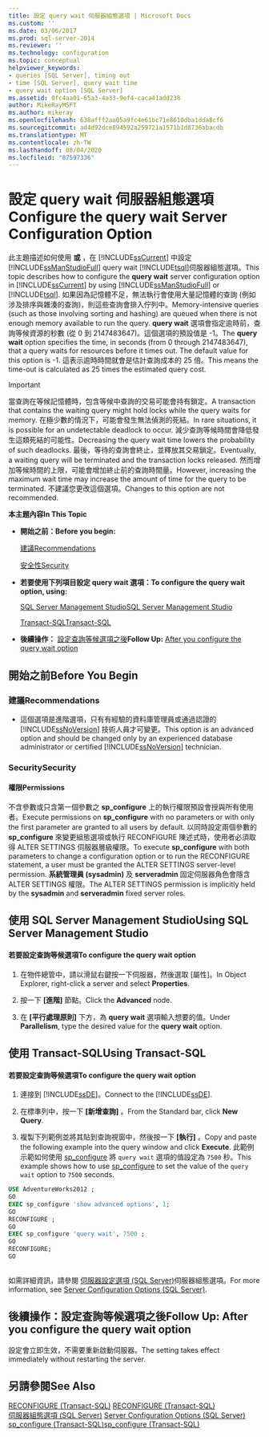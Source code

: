 ```yaml
---
title: 設定 query wait 伺服器組態選項 | Microsoft Docs
ms.custom: ''
ms.date: 03/06/2017
ms.prod: sql-server-2014
ms.reviewer: ''
ms.technology: configuration
ms.topic: conceptual
helpviewer_keywords:
- queries [SQL Server], timing out
- time [SQL Server], query wait time
- query wait option [SQL Server]
ms.assetid: 0fc4aa01-65a3-4a33-9ef4-caca41add238
author: MikeRayMSFT
ms.author: mikeray
ms.openlocfilehash: 638afff2aa05a9fc4e61bc71e8610dba1dda8cf6
ms.sourcegitcommit: ad4d92dce894592a259721a1571b1d8736abacdb
ms.translationtype: MT
ms.contentlocale: zh-TW
ms.lasthandoff: 08/04/2020
ms.locfileid: "87597336"
---
```

# <a name="configure-the-query-wait-server-configuration-option"></a><span data-ttu-id="f6d39-102">設定 query wait 伺服器組態選項</span><span class="sxs-lookup"><span data-stu-id="f6d39-102">Configure the query wait Server Configuration Option</span></span>
  <span data-ttu-id="f6d39-103">此主題描述如何使用 **或** ，在 [!INCLUDE[ssCurrent](../../includes/sscurrent-md.md)] 中設定 [!INCLUDE[ssManStudioFull](../../includes/ssmanstudiofull-md.md)] query wait [!INCLUDE[tsql](../../includes/tsql-md.md)]伺服器組態選項。</span><span class="sxs-lookup"><span data-stu-id="f6d39-103">This topic describes how to configure the **query wait** server configuration option in [!INCLUDE[ssCurrent](../../includes/sscurrent-md.md)] by using [!INCLUDE[ssManStudioFull](../../includes/ssmanstudiofull-md.md)] or [!INCLUDE[tsql](../../includes/tsql-md.md)].</span></span> <span data-ttu-id="f6d39-104">如果因為記憶體不足，無法執行會使用大量記憶體的查詢 (例如涉及排序與雜湊的查詢)，則這些查詢會排入佇列中。</span><span class="sxs-lookup"><span data-stu-id="f6d39-104">Memory-intensive queries (such as those involving sorting and hashing) are queued when there is not enough memory available to run the query.</span></span> <span data-ttu-id="f6d39-105">**query wait** 選項會指定逾時前，查詢等候資源的秒數 (從 0 到 2147483647)。這個選項的預設值是 -1。</span><span class="sxs-lookup"><span data-stu-id="f6d39-105">The **query wait** option specifies the time, in seconds (from 0 through 2147483647), that a query waits for resources before it times out. The default value for this option is -1.</span></span> <span data-ttu-id="f6d39-106">這表示逾時時間就會是估計查詢成本的 25 倍。</span><span class="sxs-lookup"><span data-stu-id="f6d39-106">This means the time-out is calculated as 25 times the estimated query cost.</span></span>  
  
> [!IMPORTANT]  
>  <span data-ttu-id="f6d39-107">當查詢在等候記憶體時，包含等候中查詢的交易可能會持有鎖定。</span><span class="sxs-lookup"><span data-stu-id="f6d39-107">A transaction that contains the waiting query might hold locks while the query waits for memory.</span></span> <span data-ttu-id="f6d39-108">在極少數的情況下，可能會發生無法偵測的死結。</span><span class="sxs-lookup"><span data-stu-id="f6d39-108">In rare situations, it is possible for an undetectable deadlock to occur.</span></span> <span data-ttu-id="f6d39-109">減少查詢等候時間會降低發生這類死結的可能性。</span><span class="sxs-lookup"><span data-stu-id="f6d39-109">Decreasing the query wait time lowers the probability of such deadlocks.</span></span> <span data-ttu-id="f6d39-110">最後，等待的查詢會終止，並釋放其交易鎖定。</span><span class="sxs-lookup"><span data-stu-id="f6d39-110">Eventually, a waiting query will be terminated and the transaction locks released.</span></span> <span data-ttu-id="f6d39-111">然而增加等候時間的上限，可能會增加終止前的查詢時間量。</span><span class="sxs-lookup"><span data-stu-id="f6d39-111">However, increasing the maximum wait time may increase the amount of time for the query to be terminated.</span></span> <span data-ttu-id="f6d39-112">不建議您更改這個選項。</span><span class="sxs-lookup"><span data-stu-id="f6d39-112">Changes to this option are not recommended.</span></span>  
  
 <span data-ttu-id="f6d39-113">**本主題內容**</span><span class="sxs-lookup"><span data-stu-id="f6d39-113">**In This Topic**</span></span>  
  
-   <span data-ttu-id="f6d39-114">**開始之前：**</span><span class="sxs-lookup"><span data-stu-id="f6d39-114">**Before you begin:**</span></span>  
  
     [<span data-ttu-id="f6d39-115">建議</span><span class="sxs-lookup"><span data-stu-id="f6d39-115">Recommendations</span></span>](#Recommendations)  
  
     [<span data-ttu-id="f6d39-116">安全性</span><span class="sxs-lookup"><span data-stu-id="f6d39-116">Security</span></span>](#Security)  
  
-   <span data-ttu-id="f6d39-117">**若要使用下列項目設定 query wait 選項：**</span><span class="sxs-lookup"><span data-stu-id="f6d39-117">**To configure the query wait option, using:**</span></span>  
  
     [<span data-ttu-id="f6d39-118">SQL Server Management Studio</span><span class="sxs-lookup"><span data-stu-id="f6d39-118">SQL Server Management Studio</span></span>](#SSMSProcedure)  
  
     [<span data-ttu-id="f6d39-119">Transact-SQL</span><span class="sxs-lookup"><span data-stu-id="f6d39-119">Transact-SQL</span></span>](#TsqlProcedure)  
  
-   <span data-ttu-id="f6d39-120">**後續操作：** [設定查詢等候選項之後](#FollowUp)</span><span class="sxs-lookup"><span data-stu-id="f6d39-120">**Follow Up:**  [After you configure the query wait option](#FollowUp)</span></span>  
  
##  <a name="before-you-begin"></a><a name="BeforeYouBegin"></a> <span data-ttu-id="f6d39-121">開始之前</span><span class="sxs-lookup"><span data-stu-id="f6d39-121">Before You Begin</span></span>  
  
###  <a name="recommendations"></a><a name="Recommendations"></a> <span data-ttu-id="f6d39-122">建議</span><span class="sxs-lookup"><span data-stu-id="f6d39-122">Recommendations</span></span>  
  
-   <span data-ttu-id="f6d39-123">這個選項是進階選項，只有有經驗的資料庫管理員或通過認證的 [!INCLUDE[ssNoVersion](../../includes/ssnoversion-md.md)] 技術人員才可變更。</span><span class="sxs-lookup"><span data-stu-id="f6d39-123">This option is an advanced option and should be changed only by an experienced database administrator or certified [!INCLUDE[ssNoVersion](../../includes/ssnoversion-md.md)] technician.</span></span>  
  
###  <a name="security"></a><a name="Security"></a> <span data-ttu-id="f6d39-124">Security</span><span class="sxs-lookup"><span data-stu-id="f6d39-124">Security</span></span>  
  
####  <a name="permissions"></a><a name="Permissions"></a> <span data-ttu-id="f6d39-125">權限</span><span class="sxs-lookup"><span data-stu-id="f6d39-125">Permissions</span></span>  
 <span data-ttu-id="f6d39-126">不含參數或只含第一個參數之 **sp_configure** 上的執行權限預設會授與所有使用者。</span><span class="sxs-lookup"><span data-stu-id="f6d39-126">Execute permissions on **sp_configure** with no parameters or with only the first parameter are granted to all users by default.</span></span> <span data-ttu-id="f6d39-127">以同時設定兩個參數的 **sp_configure** 來變更組態選項或執行 RECONFIGURE 陳述式時，使用者必須取得 ALTER SETTINGS 伺服器層級權限。</span><span class="sxs-lookup"><span data-stu-id="f6d39-127">To execute **sp_configure** with both parameters to change a configuration option or to run the RECONFIGURE statement, a user must be granted the ALTER SETTINGS server-level permission.</span></span> <span data-ttu-id="f6d39-128">**系統管理員 (sysadmin)** 及 **serveradmin** 固定伺服器角色會隱含 ALTER SETTINGS 權限。</span><span class="sxs-lookup"><span data-stu-id="f6d39-128">The ALTER SETTINGS permission is implicitly held by the **sysadmin** and **serveradmin** fixed server roles.</span></span>  
  
##  <a name="using-sql-server-management-studio"></a><a name="SSMSProcedure"></a> <span data-ttu-id="f6d39-129">使用 SQL Server Management Studio</span><span class="sxs-lookup"><span data-stu-id="f6d39-129">Using SQL Server Management Studio</span></span>  
  
#### <a name="to-configure-the-query-wait-option"></a><span data-ttu-id="f6d39-130">若要設定查詢等候選項</span><span class="sxs-lookup"><span data-stu-id="f6d39-130">To configure the query wait option</span></span>  
  
1.  <span data-ttu-id="f6d39-131">在物件總管中，請以滑鼠右鍵按一下伺服器，然後選取 [屬性]。</span><span class="sxs-lookup"><span data-stu-id="f6d39-131">In Object Explorer, right-click a server and select **Properties**.</span></span>  
  
2.  <span data-ttu-id="f6d39-132">按一下 **[進階]** 節點。</span><span class="sxs-lookup"><span data-stu-id="f6d39-132">Click the **Advanced** node.</span></span>  
  
3.  <span data-ttu-id="f6d39-133">在 **[平行處理原則]** 下方，為 **query wait** 選項輸入想要的值。</span><span class="sxs-lookup"><span data-stu-id="f6d39-133">Under **Parallelism**, type the desired value for the **query wait** option.</span></span>  
  
##  <a name="using-transact-sql"></a><a name="TsqlProcedure"></a> <span data-ttu-id="f6d39-134">使用 Transact-SQL</span><span class="sxs-lookup"><span data-stu-id="f6d39-134">Using Transact-SQL</span></span>  
  
#### <a name="to-configure-the-query-wait-option"></a><span data-ttu-id="f6d39-135">若要設定查詢等候選項</span><span class="sxs-lookup"><span data-stu-id="f6d39-135">To configure the query wait option</span></span>  
  
1.  <span data-ttu-id="f6d39-136">連接到 [!INCLUDE[ssDE](../../includes/ssde-md.md)]。</span><span class="sxs-lookup"><span data-stu-id="f6d39-136">Connect to the [!INCLUDE[ssDE](../../includes/ssde-md.md)].</span></span>  
  
2.  <span data-ttu-id="f6d39-137">在標準列中，按一下 **[新增查詢]** 。</span><span class="sxs-lookup"><span data-stu-id="f6d39-137">From the Standard bar, click **New Query**.</span></span>  
  
3.  <span data-ttu-id="f6d39-138">複製下列範例並將其貼到查詢視窗中，然後按一下 **[執行]** 。</span><span class="sxs-lookup"><span data-stu-id="f6d39-138">Copy and paste the following example into the query window and click **Execute**.</span></span> <span data-ttu-id="f6d39-139">此範例示範如何使用 [sp_configure](/sql/relational-databases/system-stored-procedures/sp-configure-transact-sql) 將 `query wait` 選項的值設定為 `7500` 秒。</span><span class="sxs-lookup"><span data-stu-id="f6d39-139">This example shows how to use [sp_configure](/sql/relational-databases/system-stored-procedures/sp-configure-transact-sql) to set the value of the `query wait` option to `7500` seconds.</span></span>  
  
```sql  
USE AdventureWorks2012 ;  
GO  
EXEC sp_configure 'show advanced options', 1;  
GO  
RECONFIGURE ;  
GO  
EXEC sp_configure 'query wait', 7500 ;  
GO  
RECONFIGURE;  
GO  
  
```  
  
 <span data-ttu-id="f6d39-140">如需詳細資訊，請參閱 [伺服器設定選項 &#40;SQL Server&#41;](server-configuration-options-sql-server.md)伺服器組態選項。</span><span class="sxs-lookup"><span data-stu-id="f6d39-140">For more information, see [Server Configuration Options &#40;SQL Server&#41;](server-configuration-options-sql-server.md).</span></span>  
  
##  <a name="follow-up-after-you-configure-the-query-wait-option"></a><a name="FollowUp"></a> <span data-ttu-id="f6d39-141">後續操作：設定查詢等候選項之後</span><span class="sxs-lookup"><span data-stu-id="f6d39-141">Follow Up: After you configure the query wait option</span></span>  
 <span data-ttu-id="f6d39-142">設定會立即生效，不需要重新啟動伺服器。</span><span class="sxs-lookup"><span data-stu-id="f6d39-142">The setting takes effect immediately without restarting the server.</span></span>  
  
## <a name="see-also"></a><span data-ttu-id="f6d39-143">另請參閱</span><span class="sxs-lookup"><span data-stu-id="f6d39-143">See Also</span></span>  
 <span data-ttu-id="f6d39-144">[RECONFIGURE &#40;Transact-SQL&#41;](/sql/t-sql/language-elements/reconfigure-transact-sql) </span><span class="sxs-lookup"><span data-stu-id="f6d39-144">[RECONFIGURE &#40;Transact-SQL&#41;](/sql/t-sql/language-elements/reconfigure-transact-sql) </span></span>  
 <span data-ttu-id="f6d39-145">[伺服器組態選項 &#40;SQL Server&#41;](server-configuration-options-sql-server.md) </span><span class="sxs-lookup"><span data-stu-id="f6d39-145">[Server Configuration Options &#40;SQL Server&#41;](server-configuration-options-sql-server.md) </span></span>  
 [<span data-ttu-id="f6d39-146">sp_configure &#40;Transact-SQL&#41;</span><span class="sxs-lookup"><span data-stu-id="f6d39-146">sp_configure &#40;Transact-SQL&#41;</span></span>](/sql/relational-databases/system-stored-procedures/sp-configure-transact-sql)  
  
  
